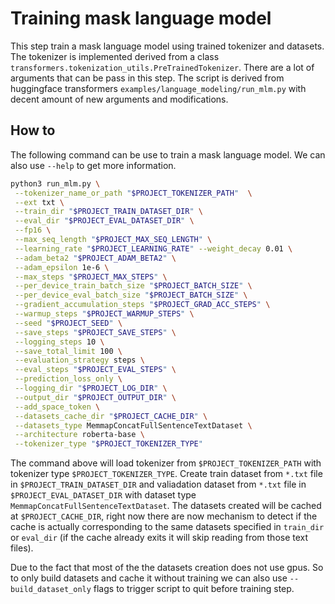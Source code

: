 # Training mask language model

This step train a mask language model using trained tokenizer and datasets. The tokenizer is implemented derived from a class `transformers.tokenization_utils.PreTrainedTokenizer`. There are a lot of arguments that can be pass in this step. The script is derived from huggingface transformers `examples/language_modeling/run_mlm.py` with decent amount of new arguments and modifications.

## How to 

The following command can be use to train a mask language model. We can also use `--help` to get more information.

```bash
python3 run_mlm.py \
 --tokenizer_name_or_path "$PROJECT_TOKENIZER_PATH"  \
 --ext txt \
 --train_dir "$PROJECT_TRAIN_DATASET_DIR" \
 --eval_dir "$PROJECT_EVAL_DATASET_DIR" \
 --fp16 \
 --max_seq_length "$PROJECT_MAX_SEQ_LENGTH" \
 --learning_rate "$PROJECT_LEARNING_RATE" --weight_decay 0.01 \
 --adam_beta2 "$PROJECT_ADAM_BETA2" \
 --adam_epsilon 1e-6 \
 --max_steps "$PROJECT_MAX_STEPS" \
 --per_device_train_batch_size "$PROJECT_BATCH_SIZE" \
 --per_device_eval_batch_size "$PROJECT_BATCH_SIZE" \
 --gradient_accumulation_steps "$PROJECT_GRAD_ACC_STEPS" \
 --warmup_steps "$PROJECT_WARMUP_STEPS" \
 --seed "$PROJECT_SEED" \
 --save_steps "$PROJECT_SAVE_STEPS" \
 --logging_steps 10 \
 --save_total_limit 100 \
 --evaluation_strategy steps \
 --eval_steps "$PROJECT_EVAL_STEPS" \
 --prediction_loss_only \
 --logging_dir "$PROJECT_LOG_DIR" \
 --output_dir "$PROJECT_OUTPUT_DIR" \
 --add_space_token \
 --datasets_cache_dir "$PROJECT_CACHE_DIR" \
 --datasets_type MemmapConcatFullSentenceTextDataset \
 --architecture roberta-base \
 --tokenizer_type "$PROJECT_TOKENIZER_TYPE"
```

The command above will load tokenizer from `$PROJECT_TOKENIZER_PATH` with tokenizer type `$PROJECT_TOKENIZER_TYPE`. Create train dataset from `*.txt` file in `$PROJECT_TRAIN_DATASET_DIR` and valiadation dataset from `*.txt` file in `$PROJECT_EVAL_DATASET_DIR` with dataset type `MemmapConcatFullSentenceTextDataset`. The datasets created will be cached at `$PROJECT_CACHE_DIR`, right now there are now mechanism to detect if the cache is actually corresponding to the same datasets specified in `train_dir` or `eval_dir` (if the cache already exits it will skip reading from those text files).

Due to the fact that most of the the datasets creation does not use gpus. So to only build datasets and cache it without training we can also use `--build_dataset_only` flags to trigger script to quit before training step.

<!-- The above command is suitable for non distributed training, to use distributed training we will to add distributed command in front as following.

```bash
NODE_RANK=0
MASTER_ADDR=node-1-gpu
MASTER_PORT=23333
N_GPUS_PER_NODE=4
N_NODES=4

distributed_command=$(cat <<-EOF
echo "Node rank: $NODE_RANK"
echo "Master Address: $MASTER_ADDR"

python3 -m torch.distributed.launch \
    --nproc_per_node="$N_GPUS_PER_NODE" \
    --nnodes="$N_NODES" \
    --node_rank "$NODE_RANK" \
    --master_addr "$MASTER_ADDR" \
    --master_port "$MASTER_PORT"
EOF
)

$distributed_command run_mlm.py \
...
```

Variable explanation:
 - `$NODE_RANK` need to be unique for each node and the master node need to be `0`.
 - `$MASTER_ADDR` is an adress of master node.
 - `$MASTER_PORT` is an open and avaliable port on master node for communication.
 - `$N_GPUS_PER_NODE` amount to how many gpus each node has or want to be used to part of training.
 - `$N_NODES` is number of nodes.
 
The above command will run the master node which is the main node for distributed training and has a hostname, `node-1-gpu`. We will need another 3 nodes to join the master node so the other node will run the same command with one change to the command by chaging `NODE_RANK=0` to `NODE_RANK=1`, `NODE_RANK=2`, `NODE_RANK=3`. The master node need to ran first then the worker nodes can join usually the master node need ~15s to be up and runing before worker nodes. -->
